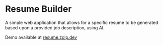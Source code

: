 # Resume Builder
A simple web application that allows for a specific resume to be generated based upon a provided job description, using AI.

Demo available at [resume.zolp.dev](resume.zolp.dev)

